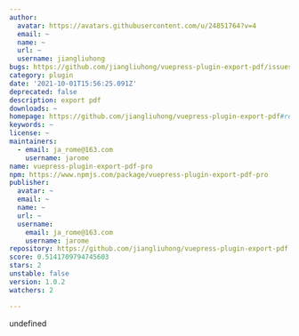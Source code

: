 ```yaml
---
author:
  avatar: https://avatars.githubusercontent.com/u/24851764?v=4
  email: ~
  name: ~
  url: ~
  username: jiangliuhong
bugs: https://github.com/jiangliuhong/vuepress-plugin-export-pdf/issues
category: plugin
date: '2021-10-01T15:56:25.091Z'
deprecated: false
description: export pdf
downloads: ~
homepage: https://github.com/jiangliuhong/vuepress-plugin-export-pdf#readme
keywords: ~
license: ~
maintainers:
  - email: ja_rome@163.com
    username: jarome
name: vuepress-plugin-export-pdf-pro
npm: https://www.npmjs.com/package/vuepress-plugin-export-pdf-pro
publisher:
  avatar: ~
  email: ~
  name: ~
  url: ~
  username:
    email: ja_rome@163.com
    username: jarome
repository: https://github.com/jiangliuhong/vuepress-plugin-export-pdf
score: 0.5141709794745603
stars: 2
unstable: false
version: 1.0.2
watchers: 2

---
```


undefined